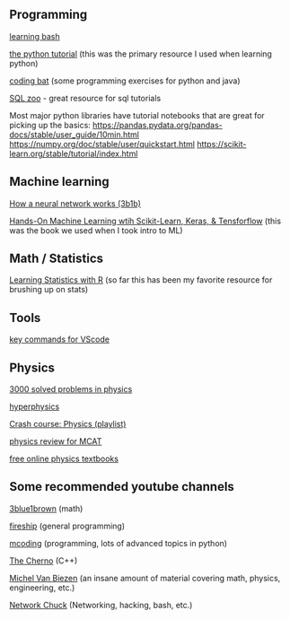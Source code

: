
## Programming
[learning bash](https://www.youtube.com/watch?v=SPwyp2NG-bE&list=PLIhvC56v63IKioClkSNDjW7iz-6TFvLwS&index=1)

[the python tutorial](https://docs.python.org/3/tutorial/index.html) (this was the primary resource I used when learning python)

[coding bat](https://codingbat.com/python) (some programming exercises for python and java)

[SQL zoo](https://sqlzoo.net/wiki/SQL_Tutorial) - great resource for sql tutorials

Most major python libraries have tutorial notebooks that are great for picking up the basics:
https://pandas.pydata.org/pandas-docs/stable/user_guide/10min.html
https://numpy.org/doc/stable/user/quickstart.html
https://scikit-learn.org/stable/tutorial/index.html


## Machine learning
[How a neural network works (3b1b)](https://www.youtube.com/watch?v=aircAruvnKk&list=PLZHQObOWTQDNU6R1_67000Dx_ZCJB-3pi)

[Hands-On Machine Learning wtih Scikit-Learn, Keras, & Tensforflow](https://github.com/ageron/handson-ml3) (this was the book we used when I took intro to ML)


## Math / Statistics
[Learning Statistics with R](https://learningstatisticswithr.com/) (so far this has been my favorite resource for brushing up on stats)

## Tools
[key commands for VScode](https://www.youtube.com/watch?v=dI34jrEtmB0)

## Physics
[3000 solved problems in physics](https://archive.org/details/3000SolvedProblemsInPhysics)

[hyperphysics](http://hyperphysics.phy-astr.gsu.edu/hbase/index.html)

[Crash course: Physics (playlist)](https://www.youtube.com/playlist?list=PL58rKAc12lkJZ_AEYekzyKqFtiFXPD2g8)

[physics review for MCAT](http://mcat-review.org/physics.php)

[free online physics textbooks](https://phys.libretexts.org/)


## Some recommended youtube channels
[3blue1brown](https://www.youtube.com/@3blue1brown) (math)

[fireship](https://www.youtube.com/@Fireship) (general programming)

[mcoding](https://www.youtube.com/@mCoding) (programming, lots of advanced topics in python)

[The Cherno](https://www.youtube.com/@TheCherno) (C++)

[Michel Van Biezen](https://www.youtube.com/@MichelvanBiezen) (an insane amount of material covering math, physics, engineering, etc.)

[Network Chuck](https://www.youtube.com/@NetworkChuck) (Networking, hacking, bash, etc.)